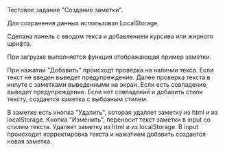 Тестовое задание "Создание заметки".
 
 Для сохранения данных использовал LocalStorage.
 
Сделана панель с вводом текса и добавлением курсива или жирного шрифта.

При загрузке выполняется функция отображающая пример заметки.

При нажатии "Добавить" происходт проверка на наличии текса. Если текст не введен выведет предупреждение. Далее проверка текста в инпуте с заметками выведенными на экран. Если есть совпадение, выведет предупреждение. Если нет совпадений и добавить стили тексту, создается заметка с выбраным стилем.

В заметке есть кнопка "Удалить", которая удаляет заметку из html и из localStorage.
Кнопка "Изменить", переносит текст заметки в input со стилем текста. Удаляет заметку  из html и из localStorage.
В input происходит корректировка текста и нажатием добавить создается новая заметка.
